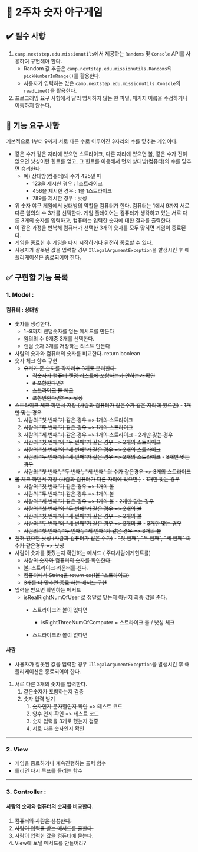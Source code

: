 # 🎈 2주차 숫자 야구게임



## :heavy_check_mark: 필수 사항

1. `camp.nextstep.edu.missionutils`에서 제공하는 `Randoms` 및 `Console` API를 사용하여 구현해야 한다.
   - Random 값 추출은 `camp.nextstep.edu.missionutils.Randoms`의 `pickNumberInRange()`를 활용한다.
   - 사용자가 입력하는 값은 `camp.nextstep.edu.missionutils.Console`의 `readLine()`을 활용한다.
2. 프로그래밍 요구 사항에서 달리 명시하지 않는 한 파일, 패키지 이름을 수정하거나 이동하지 않는다.

## 🚀 기능 요구 사항

기본적으로 1부터 9까지 서로 다른 수로 이루어진 3자리의 수를 맞추는 게임이다.

- 같은 수가 같은 자리에 있으면 스트라이크, 다른 자리에 있으면 볼, 같은 수가 전혀 없으면 낫싱이란 힌트를 얻고, 그 힌트를 이용해서 먼저 상대방(컴퓨터)의 수를 맞추면 승리한다.
  - 예) 상대방(컴퓨터)의 수가 425일 때
    - 123을 제시한 경우 : 1스트라이크
    - 456을 제시한 경우 : 1볼 1스트라이크
    - 789를 제시한 경우 : 낫싱
- 위 숫자 야구 게임에서 상대방의 역할을 컴퓨터가 한다. 컴퓨터는 1에서 9까지 서로 다른 임의의 수 3개를 선택한다. 게임 플레이어는 컴퓨터가 생각하고 있는 서로 다른 3개의 숫자를 입력하고, 컴퓨터는 입력한 숫자에 대한 결과를 출력한다.
- 이 같은 과정을 반복해 컴퓨터가 선택한 3개의 숫자를 모두 맞히면 게임이 종료된다.
- 게임을 종료한 후 게임을 다시 시작하거나 완전히 종료할 수 있다.
- 사용자가 잘못된 값을 입력할 경우 `IllegalArgumentException`을 발생시킨 후 애플리케이션은 종료되어야 한다.

## :white_check_mark: **구현할 기능 목록**

### 1. Model : 

#### 컴퓨터 : 상대방

- 숫자를 생성한다. 
  - 1~9까지 랜덤숫자를 얻는 메서드를 만든다
  -  임의의 수 9개중  3개를 선택한다.
  - 랜덤 숫자 3개를 저장하는 리스트 만든다
-  사람의 숫자와 컴퓨터의 숫자를 비교한다. return boolean
  - 숫자 체크 함수 구현
    - ~~유저가 준 숫자를 각자리수 3개로 분리한다.~~
      - ~~각숫자가 컴퓨터 랜덤 리스트에 포함하는가 안하는가 확인~~
      - ~~if 포함한다면?~~
      - ~~스트라이크 볼 체크~~
      - ~~포함안한다면? => 낫싱~~
  -   ~~스트라이크 체크 하면서 저장 (사람과 컴퓨터가 같은수가 같은 자리에 있으면)~~
    - ~~1개만 맞는 경우~~
      1. ~~사람의 "첫 번째"가 같은 경우 => 1개의 스트라이크~~
      2. ~~사람의 "두 번째"가 같은 경우 => 1개의 스트라이크~~
      3. ~~사람의 "세 번째"가 같은 경우 => 1개의 스트라이크~~
    - ~~2개만 맞는 경우~~
      - ~~사람의 "첫 번째"와 "두 번째"가 같은 경우 => 2개의 스트라이크~~
      - ~~사람의 "첫 번째"와 "세 번째"가 같은 경우 => 2개의 스트라이크~~
      - ~~사람의 "두 번째"와 "세 번째"가 같은 경우 => 2개의 스트라이크~~
    - ~~3개만 맞는 경우~~
      - ~~사람의 "첫 번째", "두 번째", "세 번째" 의 수가 같은경우 => 3개의 스트라이크~~
  -  ~~볼 체크 하면서 저장 (사람과 컴퓨터가 다른 자리에 있으면 )~~
    - ~~1개만 맞는 경우~~
      - ~~사람의 "첫 번째"가 같은 경우 => 1개의 볼~~
      - ~~사람의 "두 번째"가 같은 경우 => 1개의 볼~~
      - ~~사람의 "세 번째"가 같은 경우 => 1개의 볼~~
    - ~~2개만 맞는 경우~~
      - ~~사람의 "첫 번째"와 "두 번째"가 같은 경우 => 2개의 볼~~
      - ~~사람의 "첫 번째"와 "세 번째"가 같은 경우 => 2개의 볼~~
      - ~~사람의 "두 번째"와 "세 번째"가 같은 경우 => 2개의 볼~~
    - ~~3개만 맞는 경우~~
      - ~~사람의 "첫 번째", "두 번째", "세 번째"가 같은 경우 => 3개의 볼~~
  -  ~~전혀 없으면 낫싱 (사람과 컴퓨터가 같은 수가)~~
    - ~~"첫 번째", "두 번째", "세 번째" 의 수가 같은경우 => 낫싱~~
- 사람이 숫자를 맞췄는지 확인하는 메서드  ( 주다사람에게힌트를)
  - ~~사람의 숫자와 컴퓨터의 숫자를 확인한다.~~
  - ~~볼, 스트라이크 카운터를 센다.~~
  - ~~컴퓨터에서 String을 return ex(1볼 1스트라이크)~~
  - ~~3개를 다 맞추면 종료 하는 메서드 구현~~
- 입력을 받으면 확인하는 메서드
  - isRealRightNumOfUser 로 정말로 맞는지 아닌지 최종 값을 준다.
    - 스트라이크와 볼이 있다면
      - isRightThreeNumOfComputer = 스트라이크 볼 / 낫싱 체크

    - 스트라이크와 볼이 없다면


#### 사람

- 사용자가 잘못된 값을 입력할 경우 `IllegalArgumentException`을 발생시킨 후 애플리케이션은 종료되어야 한다.

1. 서로 다른 3개의 숫자를 입력한다. 
   1. 같은숫자가 포함하는지 검증
   2. 숫자 입력 받기
      1. ~~숫자인지 문자열인지 확인~~  => 테스트 코드
      2. ~~양수 인지 확인~~   => 테스트 코드
      3. 숫자 입력을 3개로 했는지 검증 
      4. 서로 다른 숫자인지 확인

---

### 2. View

- 게임을 종료하거나 계속진행하는 출력 함수
- 틀리면 다시 루프를 돌리는 함수

---

### 3. Controller : 

#### 사람의 숫자와 컴퓨터의 숫자를 비교한다.

1.  ~~컴퓨터와 사람을 생성한다.~~
2.  ~~사람이 입력을 받는 메서드를 콜한다.~~ 
3.  사람이 입력한 값을 컴퓨터에 묻는다.
4. View에 보낼 메서드를 만들어라?